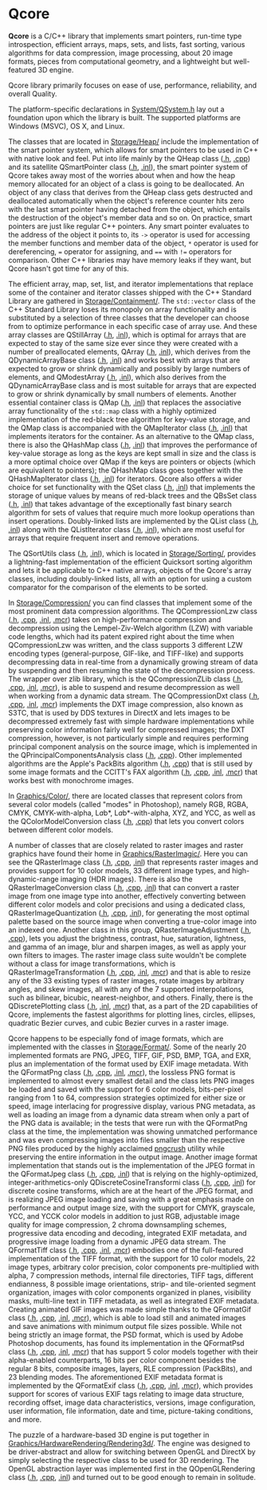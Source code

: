 # Qcore

**Qcore** is a C/C++ library that implements smart pointers, run-time type introspection, efficient arrays, maps, sets, and lists, fast sorting, various algorithms for data compression, image processing, about 20 image formats, pieces from computational geometry, and a lightweight but well-featured 3D engine.

Qcore library primarily focuses on ease of use, performance, reliability, and overall Quality.

The platform-specific declarations in [System/QSystem.h](Qcore/System/QSystem.h) lay out a foundation upon which the library is built. The supported platforms are Windows (MSVC), OS X, and Linux.

The classes that are located in [Storage/Heap/](Qcore/Storage/Heap) include the implementation of the smart pointer system, which allows for smart pointers to be used in C++ with native look and feel. Put into life mainly by the QHeap class ([.h](Qcore/Storage/Heap/QHeap.h), [.cpp](Qcore/Storage/Heap/QHeap.cpp)) and its satellite QSmartPointer class ([.h](Qcore/Storage/Heap/QSmartPointer.h), [.inl](Qcore/Storage/Heap/QSmartPointer.inl)), the smart pointer system of Qcore takes away most of the worries about when and how the heap memory allocated for an object of a class is going to be deallocated. An object of any class that derives from the QHeap class gets destructed and deallocated automatically when the object's reference counter hits zero with the last smart pointer having detached from the object, which entails the destruction of the object's member data and so on. On practice, smart pointers are just like regular C++ pointers. Any smart pointer evaluates to the address of the object it points to, its `->` operator is used for accessing the member functions and member data of the object, `*` operator is used for dereferencing, `=` operator for assigning, and `==` with `!=` operators for comparison. Other C++ libraries may have memory leaks if they want, but Qcore hasn't got time for any of this.

The efficient array, map, set, list, and iterator implementations that replace some of the container and iterator classes shipped with the C++ Standard Library are gathered in [Storage/Containment/](Qcore/Storage/Containment). The `std::vector` class of the C++ Standard Library loses its monopoly on array functionality and is substituted by a selection of three classes that the developer can choose from to optimize performance in each specific case of array use. And these array classes are QStillArray ([.h](Qcore/Storage/Containment/QStillArray.h), [.inl](Qcore/Storage/Containment/QStillArray.inl)), which is optimal for arrays that are expected to stay of the same size ever since they were created with a number of preallocated elements, QArray ([.h](Qcore/Storage/Containment/QArray.h), [.inl](Qcore/Storage/Containment/QArray.inl)), which derives from the QDynamicArrayBase class ([.h](Qcore/Storage/Containment/QDynamicArrayBase.h), [.inl](Qcore/Storage/Containment/QDynamicArrayBase.inl)) and works best with arrays that are expected to grow or shrink dynamically and possibly by large numbers of elements, and QModestArray ([.h](Qcore/Storage/Containment/QModestArray.h), [.inl](Qcore/Storage/Containment/QModestArray.inl)), which also derives from the QDynamicArrayBase class and is most suitable for arrays that are expected to grow or shrink dynamically by small numbers of elements. Another essential container class is QMap ([.h](Qcore/Storage/Containment/QMap.h), [.inl](Qcore/Storage/Containment/QMap.inl)) that replaces the associative array functionality of the `std::map` class with a highly optimized implementation of the red-black tree algorithm for key-value storage, and the QMap class is accompanied with the QMapIterator class ([.h](Qcore/Storage/Containment/QMapIterator.h), [.inl](Qcore/Storage/Containment/QMapIterator.inl)) that implements iterators for the container. As an alternative to the QMap class, there is also the QHashMap class ([.h](Qcore/Storage/Containment/QHashMap.h), [.inl](Qcore/Storage/Containment/QHashMap.inl)) that improves the performance of key-value storage as long as the keys are kept small in size and the class is a more optimal choice over QMap if the keys are pointers or objects (which are equivalent to pointers); the QHashMap class goes together with the QHashMapIterator class ([.h](Qcore/Storage/Containment/QHashMapIterator.h), [.inl](Qcore/Storage/Containment/QHashMapIterator.inl)) for iterators. Qcore also offers a wider choice for set functionality with the QSet class ([.h](Qcore/Storage/Containment/QSet.h), [.inl](Qcore/Storage/Containment/QSet.inl)) that implements the storage of unique values by means of red-black trees and the QBsSet class ([.h](Qcore/Storage/Containment/QBsSet.h), [.inl](Qcore/Storage/Containment/QBsSet.inl)) that takes advantage of the exceptionally fast binary search algorithm for sets of values that require much more lookup operations than insert operations. Doubly-linked lists are implemented by the QList class ([.h](Qcore/Storage/Containment/QList.h), [.inl](Qcore/Storage/Containment/QList.inl)) along with the QListIterator class ([.h](Qcore/Storage/Containment/QListIterator.h), [.inl](Qcore/Storage/Containment/QListIterator.inl)), which are most useful for arrays that require frequent insert and remove operations.

The QSortUtils class ([.h](Qcore/Storage/Sorting/QSortUtils.h), [.inl](Qcore/Storage/Sorting/QSortUtils.inl)), which is located in [Storage/Sorting/](Qcore/Storage/Sorting), provides a lightning-fast implementation of the efficient Quicksort sorting algorithm and lets it be applicable to C++ native arrays, objects of the Qcore's array classes, including doubly-linked lists, all with an option for using a custom comparator for the comparison of the elements to be sorted.

In [Storage/Compression/](Qcore/Storage/Compression) you can find classes that implement some of the most prominent data compression algorithms. The QCompressionLzw class ([.h](Qcore/Storage/Compression/QCompressionLzw.h), [.cpp](Qcore/Storage/Compression/QCompressionLzw.cpp), [.inl](Qcore/Storage/Compression/QCompressionLzw.inl), [.mcr](Qcore/Storage/Compression/QCompressionLzw.mcr)) takes on high-performance compression and decompression using the Lempel-Ziv-Welch algorithm (LZW) with variable code lengths, which had its patent expired right about the time when QCompressionLzw was written, and the class supports 3 different LZW encoding types (general-purpose, GIF-like, and TIFF-like) and supports decompressing data in real-time from a dynamically growing stream of data by suspending and then resuming the state of the decompression process. The wrapper over zlib library, which is the QCompressionZLib class ([.h](Qcore/Storage/Compression/QCompressionZLib.h), [.cpp](Qcore/Storage/Compression/QCompressionZLib.cpp), [.inl](Qcore/Storage/Compression/QCompressionZLib.inl), [.mcr](Qcore/Storage/Compression/QCompressionZLib.mcr)), is able to suspend and resume decompression as well when working from a dynamic data stream. The QCompressionDxt class ([.h](Qcore/Storage/Compression/QCompressionDxt.h), [.cpp](Qcore/Storage/Compression/QCompressionDxt.cpp), [.inl](Qcore/Storage/Compression/QCompressionDxt.inl), [.mcr](Qcore/Storage/Compression/QCompressionDxt.mcr)) implements the DXT image compression, also known as S3TC, that is used by DDS textures in DirectX and lets images to be decompressed extremely fast with simple hardware implementations while preserving color information fairly well for compressed images; the DXT compression, however, is not particularly simple and requires performing principal component analysis on the source image, which is implemented in the QPrincipalComponentsAnalysis class ([.h](Qcore/Statistics/QPrincipalComponentsAnalysis.h), [.cpp](Qcore/Statistics/QPrincipalComponentsAnalysis.cpp)). Other implemented algorithms are the Apple's PackBits algorithm ([.h](Qcore/Storage/Compression/QCompressionPackBits.h), [.cpp](Qcore/Storage/Compression/QCompressionPackBits.cpp)) that is still used by some image formats and the CCITT's FAX algorithm ([.h](Qcore/Storage/Compression/QCompressionFax.h), [.cpp](Qcore/Storage/Compression/QCompressionFax.cpp), [.inl](Qcore/Storage/Compression/QCompressionFax.inl), [.mcr](Qcore/Storage/Compression/QCompressionFax.mcr)) that works best with monochrome images.

In [Graphics/Color/](Qcore/Graphics/Color), there are located classes that represent colors from several color models (called "modes" in Photoshop), namely RGB, RGBA, CMYK, CMYK-with-alpha, L*a*b*, L*a*b*-with-alpha, XYZ, and YCC, as well as the QColorModelConversion class ([.h](Qcore/Graphics/Color/QColorModelConversion.h), [.cpp](Qcore/Graphics/Color/QColorModelConversion.cpp)) that lets you convert colors between different color models.

A number of classes that are closely related to raster images and raster graphics have found their home in [Graphics/RasterImagic/](Qcore/Graphics/RasterImagic). Here you can see the QRasterImage class ([.h](Qcore/Graphics/RasterImagic/QRasterImage.h), [.cpp](Qcore/Graphics/RasterImagic/QRasterImage.cpp), [.inl](Qcore/Graphics/RasterImagic/QRasterImage.inl)) that represents raster images and provides support for 10 color models, 33 different image types, and high-dynamic-range imaging (HDR images). There is also the QRasterImageConversion class ([.h](Qcore/Graphics/RasterImagic/QRasterImageConversion.h), [.cpp](Qcore/Graphics/RasterImagic/QRasterImageConversion.cpp), [.inl](Qcore/Graphics/RasterImagic/QRasterImageConversion.inl)) that can convert a raster image from one image type into another, effectively converting between different color models and color precisions and using a dedicated class, QRasterImageQuantization ([.h](Qcore/Graphics/RasterImagic/QRasterImageQuantization.h), [.cpp](Qcore/Graphics/RasterImagic/QRasterImageQuantization.cpp), [.inl](Qcore/Graphics/RasterImagic/QRasterImageQuantization.inl)), for generating the most optimal palette based on the source image when converting a true-color image into an indexed one. Another class in this group, QRasterImageAdjustment ([.h](Qcore/Graphics/RasterImagic/QRasterImageAdjustment.h), [.cpp](Qcore/Graphics/RasterImagic/QRasterImageAdjustment.cpp)), lets you adjust the brightness, contrast, hue, saturation, lightness, and gamma of an image, blur and sharpen images, as well as apply your own filters to images. The raster image class suite wouldn't be complete without a class for image transformations, which is QRasterImageTransformation ([.h](Qcore/Graphics/RasterImagic/QRasterImageTransformation.h), [.cpp](Qcore/Graphics/RasterImagic/QRasterImageTransformation.cpp), [.inl](Qcore/Graphics/RasterImagic/QRasterImageTransformation.inl), [.mcr](Qcore/Graphics/RasterImagic/QRasterImageTransformation.mcr)) and that is able to resize any of the 33 existing types of raster images, rotate images by arbitrary angles, and skew images, all with any of the 7 supported interpolations, such as bilinear, bicubic, nearest-neighbor, and others. Finally, there is the QDiscretePlotting class ([.h](Qcore/Graphics/RasterImagic/QDiscretePlotting.h), [.inl](Qcore/Graphics/RasterImagic/QDiscretePlotting.inl), [.mcr](Qcore/Graphics/RasterImagic/QDiscretePlotting.mcr)) that, as a part of the 2D capabilities of Qcore, implements the fastest algorithms for plotting lines, circles, ellipses, quadratic Bezier curves, and cubic Bezier curves in a raster image.

Qcore happens to be especially fond of image formats, which are implemented with the classes in [Storage/Format/](Qcore/Storage/Format). Some of the nearly 20 implemented formats are PNG, JPEG, TIFF, GIF, PSD, BMP, TGA, and EXR, plus an implementation of the format used by EXIF image metadata. With the QFormatPng class ([.h](Qcore/Storage/Format/QFormatPng.h), [.cpp](Qcore/Storage/Format/QFormatPng.cpp), [.inl](Qcore/Storage/Format/QFormatPng.inl), [.mcr](Qcore/Storage/Format/QFormatPng.mcr)), the lossless PNG format is implemented to almost every smallest detail and the class lets PNG images be loaded and saved with the support for 6 color models, bits-per-pixel ranging from 1 to 64, compression strategies optimized for either size or speed, image interlacing for progressive display, various PNG metadata, as well as loading an image from a dynamic data stream when only a part of the PNG data is available; in the tests that were run with the QFormatPng class at the time, the implementation was showing unmatched performance and was even compressing images into files smaller than the respective PNG files produced by the highly acclaimed [pngcrush](http://en.wikipedia.org/wiki/Pngcrush) utility while preserving the entire information in the output image. Another image format implementation that stands out is the implementation of the JPEG format in the QFormatJpeg class ([.h](Qcore/Storage/Format/QFormatJpeg.h), [.cpp](Qcore/Storage/Format/QFormatJpeg.cpp), [.inl](Qcore/Storage/Format/QFormatJpeg.inl)) that is relying on the highly-optimized, integer-arithmetics-only QDiscreteCosineTransformi class ([.h](Qcore/Mathematics/QDiscreteCosineTransformi.h), [.cpp](Qcore/Mathematics/QDiscreteCosineTransformi.cpp), [.inl](Qcore/Mathematics/QDiscreteCosineTransformi.inl)) for discrete cosine transforms, which are at the heart of the JPEG format, and is realizing JPEG image loading and saving with a great emphasis made on performance and output image size, with the support for CMYK, grayscale, YCC, and YCCK color models in addition to just RGB, adjustable image quality for image compression, 2 chroma downsampling schemes, progressive data encoding and decoding, integrated EXIF metadata, and progressive image loading from a dynamic JPEG data stream. The QFormatTiff class ([.h](Qcore/Storage/Format/QFormatTiff.h), [.cpp](Qcore/Storage/Format/QFormatTiff.cpp), [.inl](Qcore/Storage/Format/QFormatTiff.inl), [.mcr](Qcore/Storage/Format/QFormatTiff.mcr)) embodies one of the full-featured implementation of the TIFF format, with the support for 10 color models, 22 image types, arbitrary color precision, color components pre-multiplied with alpha, 7 compression methods, internal file directories, TIFF tags, different endianness, 8 possible image orientations, strip- and tile-oriented segment organization, images with color components organized in planes, visibility masks, multi-line text in TIFF metadata, as well as integrated EXIF metadata. Creating animated GIF images was made simple thanks to the QFormatGif class ([.h](Qcore/Storage/Format/QFormatGif.h), [.cpp](Qcore/Storage/Format/QFormatGif.cpp), [.inl](Qcore/Storage/Format/QFormatGif.inl), [.mcr](Qcore/Storage/Format/QFormatGif.mcr)), which is able to load still and animated images and save animations with minimum output file sizes possible. While not being strictly an image format, the PSD format, which is used by Adobe Photoshop documents, has found its implementation in the QFormatPsd class ([.h](Qcore/Storage/Format/QFormatPsd.h), [.cpp](Qcore/Storage/Format/QFormatPsd.cpp), [.inl](Qcore/Storage/Format/QFormatPsd.inl), [.mcr](Qcore/Storage/Format/QFormatPsd.mcr)) that has support 5 color models together with their alpha-enabled counterparts, 16 bits per color component besides the regular 8 bits, composite images, layers, RLE compression (PackBits), and 23 blending modes. The aforementioned EXIF metadata format is implemented by the QFormatExif class ([.h](Qcore/Storage/Format/QFormatExif.h), [.cpp](Qcore/Storage/Format/QFormatExif.cpp), [.inl](Qcore/Storage/Format/QFormatExif.inl), [.mcr](Qcore/Storage/Format/QFormatExif.mcr)), which provides support for scores of various EXIF tags relating to image data structure, recording offset, image data characteristics, versions, image configuration, user information, file information, date and time, picture-taking conditions, and more.

The puzzle of a hardware-based 3D engine is put together in [Graphics/HardwareRendering/Rendering3d/](Qcore/Graphics/HardwareRendering/Rendering3d). The engine was designed to be driver-abstract and allow for switching between OpenGL and DirectX by simply selecting the respective class to be used for 3D rendering. The OpenGL abstraction layer was implemented first in the QOpenGLRendering class ([.h](Qcore/Graphics/HardwareRendering/Rendering3d/OpenGL/QOpenGLRendering.h), [.cpp](Qcore/Graphics/HardwareRendering/Rendering3d/OpenGL/QOpenGLRendering.cpp), [.inl](Qcore/Graphics/HardwareRendering/Rendering3d/OpenGL/QOpenGLRendering.inl)) and turned out to be good enough to remain in solitude.
